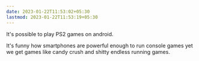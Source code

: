 ```yaml
---
date: 2023-01-22T11:53:02+05:30
lastmod: 2023-01-22T11:53:19+05:30
---
```


It's possible to play PS2 games on android.

It's funny how smartphones are powerful enough to run console games yet we get games like candy crush and shitty endless running games.
